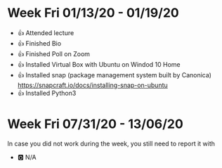 
# Week Fri 01/13/20 - 01/19/20

* :+1: Attended lecture
* :+1: Finished Bio
* :+1: Finished Poll on Zoom
* :+1: Installed Virtual Box with Ubuntu on Windod 10 Home
* :+1: Installed snap (package management system built by Canonica) https://snapcraft.io/docs/installing-snap-on-ubuntu
* :+1: Installed Python3

# Week Fri 07/31/20 - 13/06/20

In case you did not work during the week, you still need to report it with 

* :o2: N/A
